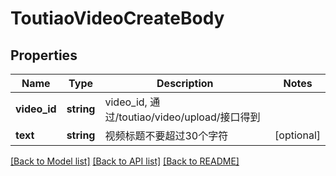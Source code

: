 # ToutiaoVideoCreateBody

## Properties
Name | Type | Description | Notes
------------ | ------------- | ------------- | -------------
**video_id** | **string** | video_id, 通过/toutiao/video/upload/接口得到 | 
**text** | **string** | 视频标题不要超过30个字符 | [optional] 

[[Back to Model list]](../../README.md#documentation-for-models) [[Back to API list]](../../README.md#documentation-for-api-endpoints) [[Back to README]](../../README.md)

